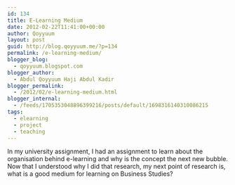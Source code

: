 ```yaml
---
id: 134
title: E-Learning Medium
date: 2012-02-22T11:41:00+00:00
author: Qoyyuum
layout: post
guid: http://blog.qoyyuum.me/?p=134
permalink: /e-learning-medium/
blogger_blog:
  - qoyyuum.blogspot.com
blogger_author:
  - Abdul Qoyyuum Haji Abdul Kadir
blogger_permalink:
  - /2012/02/e-learning-medium.html
blogger_internal:
  - /feeds/1705353048896399216/posts/default/1698316140310086215
tags:
  - elearning
  - project
  - teaching
---
```

In my university assignment, I had an assignment to learn about the organisation behind e-learning and why is the concept the next new bubble. Now that I understood why I did that research, my next point of research is, what is a good medium for learning on Business Studies?